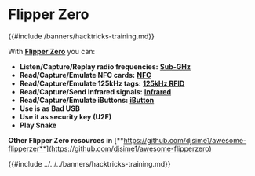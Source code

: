 # Flipper Zero

{{#include /banners/hacktricks-training.md}}



With [**Flipper Zero**](https://flipperzero.one/) you can:

- **Listen/Capture/Replay radio frequencies:** [**Sub-GHz**](fz-sub-ghz.md)
- **Read/Capture/Emulate NFC cards:** [**NFC**](fz-nfc.md)
- **Read/Capture/Emulate 125kHz tags:** [**125kHz RFID**](fz-125khz-rfid.md)
- **Read/Capture/Send Infrared signals:** [**Infrared**](fz-infrared.md)
- **Read/Capture/Emulate iButtons:** [**iButton**](../ibutton.md)
- **Use is as Bad USB**
- **Use it as security key (U2F)**
- **Play Snake**

**Other Flipper Zero resources in** [**https://github.com/djsime1/awesome-flipperzer**](https://github.com/djsime1/awesome-flipperzero)

{{#include ../../../banners/hacktricks-training.md}}


